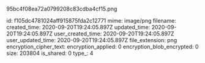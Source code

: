 95bc4f08ea72a0799208c83cdba4cf15.png

id: f105dc4781024aff915875fda2c12771
mime: image/png
filename: 
created_time: 2020-09-20T19:24:05.897Z
updated_time: 2020-09-20T19:24:05.897Z
user_created_time: 2020-09-20T19:24:05.897Z
user_updated_time: 2020-09-20T19:24:05.897Z
file_extension: png
encryption_cipher_text: 
encryption_applied: 0
encryption_blob_encrypted: 0
size: 203804
is_shared: 0
type_: 4